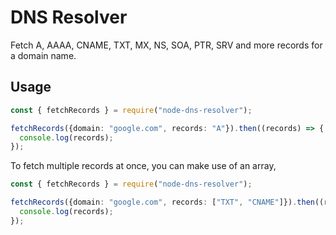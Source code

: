 # DNS Resolver
Fetch A, AAAA, CNAME, TXT, MX, NS, SOA, PTR, SRV and more records for a domain name.
## Usage
```ts
const { fetchRecords } = require("node-dns-resolver");

fetchRecords({domain: "google.com", records: "A"}).then((records) => {
  console.log(records);
});
```

To fetch multiple records at once, you can make use of an array,
```ts
const { fetchRecords } = require("node-dns-resolver");

fetchRecords({domain: "google.com", records: ["TXT", "CNAME"]}).then((records) => {
  console.log(records);
});
```

